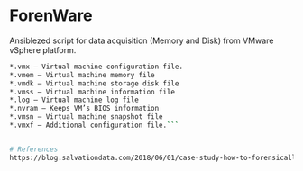 # ForenWare 

Ansiblezed script for data acquisition (Memory and Disk) from VMware vSphere platform.

```sh
*.vmx – Virtual machine configuration file.
*.vmem – Virtual machine memory file
*.vmdk – Virtual machine storage disk file
*.vmss – Virtual machine information file
*.log – Virtual machine log file
*.nvram – Keeps VM’s BIOS information
*.vmsn – Virtual machine snapshot file
*.vmxf – Additional configuration file.```


# References
https://blog.salvationdata.com/2018/06/01/case-study-how-to-forensically-extract-evidence-data-from-a-virtual-machine/

